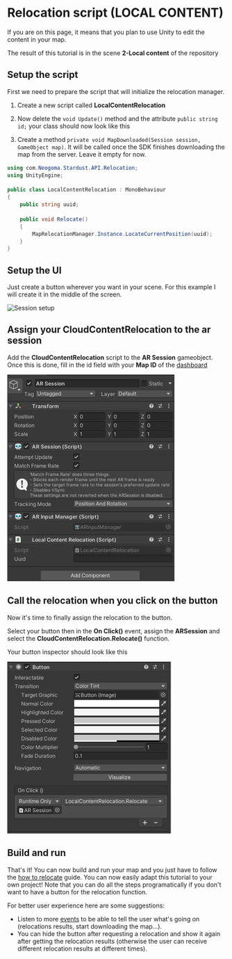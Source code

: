 # Relocation script (LOCAL CONTENT)

If you are on this page, it means that you plan to use Unity to edit the content in your map.

The result of this tutorial is in the scene **2-Local content** of the repository


## Setup the script

First we need to prepare the script that will initialize the relocation manager.

1. Create a new script called **LocalContentRelocation** 

2. Now delete the ```void Update()``` method and the attribute ```public string id;``` your class should now look like this

3. Create a method ```private void MapDownloaded(Session session, GameObject map)```. It will be called once the SDK finishes downloading the map from the server. Leave it empty for now.

```cs
using com.Neogoma.Stardust.API.Relocation;
using UnityEngine;

public class LocalContentRelocation : MonoBehaviour
{
    public string uuid;

    public void Relocate()
    {
        MapRelocationManager.Instance.LocateCurrentPosition(uuid);
    }
}
```

## Setup the UI

Just create a button wherever you want in your scene. For this example I will create it in the middle of the screen.

![Session setup](img/setup/ui_setup.png)

## Assign your CloudContentRelocation to the ar session

Add the **CloudContentRelocation** script to the **AR Session** gameobject.
Once this is done, fill in the id field with your **Map ID** of the [dashboard](https://stardust.neogoma.com/map_list)

![Session setup](img/setup/local_session_setup.png)

## Call the relocation when you click on the button

Now it's time to finally assign the relocation to the button.

Select your button then in the **On Click()** event, assign the **ARSession** and select the **CloudContentRelocation.Relocate()** function.

Your button inspector should look like this

![Button inspector setup](img/setup/local_button_inspector.png)

## Build and run

That's it! You can now build and run your map and you just have to follow the [how to relocate](how_relocate) guide. You can now easily adapt this tutorial to your own project! Note that you can do all the steps programatically if you don't want to have a button for the relocation function.

For better user experience here are some suggestions:
* Listen to more [events](developer/comp_map_relocation_manager#events) to be able to tell the user what's going on (relocations results, start downloading the map...).
* You can hide the button after requesting a relocation and show it again after getting the relocation results (otherwise the user can receive different relocation results at different times).



